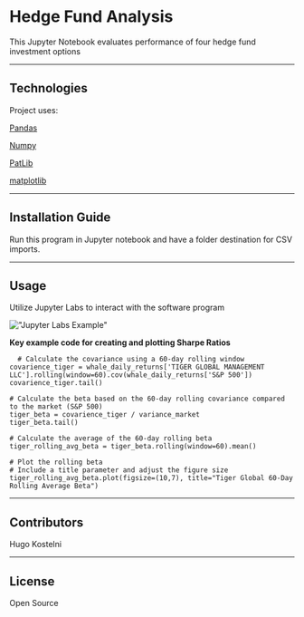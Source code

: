 

# Hedge Fund Analysis

This Jupyter Notebook evaluates performance of four hedge fund investment options

---

## Technologies

Project uses:

[Pandas](https://pandas.pydata.org/)

[Numpy](https://numpy.org/)

[PatLib](https://docs.python.org/3/library/pathlib.html)

[matplotlib](https://matplotlib.org/)

---

## Installation Guide

Run this program in Jupyter notebook and have a folder destination for CSV imports.



---

## Usage

Utilize Jupyter Labs to interact with the software program

!["Jupyter Labs Example"](https://miro.medium.com/max/955/1*mXGu0MeYgnUkyR9ybVlQpg.png)

**Key example code for creating and plotting Sharpe Ratios**
```
  # Calculate the covariance using a 60-day rolling window 
covarience_tiger = whale_daily_returns['TIGER GLOBAL MANAGEMENT LLC'].rolling(window=60).cov(whale_daily_returns['S&P 500'])
covarience_tiger.tail()

# Calculate the beta based on the 60-day rolling covariance compared to the market (S&P 500)
tiger_beta = covarience_tiger / variance_market
tiger_beta.tail()

# Calculate the average of the 60-day rolling beta
tiger_rolling_avg_beta = tiger_beta.rolling(window=60).mean()

# Plot the rolling beta 
# Include a title parameter and adjust the figure size
tiger_rolling_avg_beta.plot(figsize=(10,7), title="Tiger Global 60-Day Rolling Average Beta")
```

---

## Contributors

Hugo Kostelni

---

## License

Open Source
